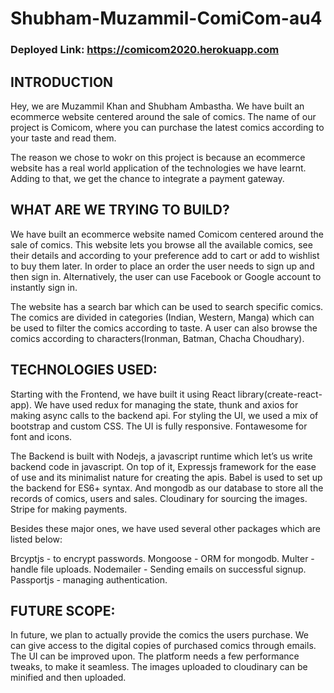 # Shubham-Muzammil-ComiCom-au4

### Deployed Link: https://comicom2020.herokuapp.com

## INTRODUCTION
Hey, we are Muzammil Khan and Shubham Ambastha. We have built an ecommerce website centered around the sale of comics. The name of our project is Comicom, where you can purchase the latest comics according to your taste and read them.

The reason we chose to wokr on this project is because an ecommerce website has a real world application of the technologies we have learnt. Adding to that, we get the chance to integrate a payment gateway.

## WHAT ARE WE TRYING TO BUILD?
We have built an ecommerce website named Comicom centered around the sale of comics. This website lets you browse all the available comics, see their details and according to your preference add to cart or add to wishlist to buy them later. In order to place an order the user needs to sign up and then sign in. Alternatively, the user can use Facebook or Google account to instantly sign in.

The website has a search bar which can be used to search specific comics. The comics are divided in categories (Indian, Western, Manga) which can be used to filter the comics according to taste. A user can also browse the comics according to characters(Ironman, Batman, Chacha Choudhary).

## TECHNOLOGIES USED:
Starting with the Frontend, we have built it using React library(create-react-app). We have used redux for managing the state, thunk and axios for making async calls to the backend api. For styling the UI, we used a mix of bootstrap and custom CSS. The UI is fully responsive. Fontawesome for font and icons.

The Backend is built with Nodejs, a javascript runtime which let’s us write backend code in javascript. On top of it, Expressjs framework for the ease of use and its minimalist nature for creating the apis. Babel is used to set up the backend for ES6+ syntax. And mongodb as our database to store all the records of comics, users and sales. Cloudinary for sourcing the images. Stripe for making payments.

Besides these major ones, we have used several other packages which are listed below:

Brcyptjs - to encrypt passwords.
Mongoose - ORM for mongodb.
Multer - handle file uploads.
Nodemailer - Sending emails on successful signup.
Passportjs - managing authentication.

## FUTURE SCOPE:
In future, we plan to actually provide the comics the users purchase. We can give access to the digital copies of purchased comics through emails. The UI can be improved upon. The platform needs a few performance tweaks, to make it seamless. The images uploaded to cloudinary can be minified and then uploaded.

